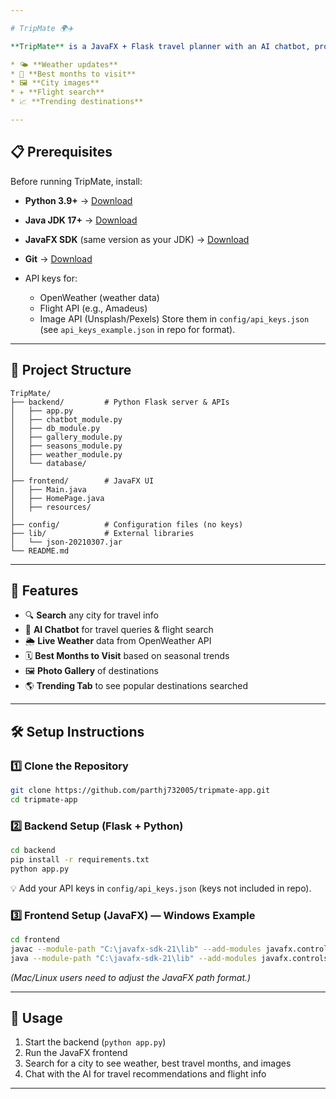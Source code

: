 ```yaml
---

# TripMate 🌍✈️

**TripMate** is a JavaFX + Flask travel planner with an AI chatbot, providing:

* 🌤 **Weather updates**
* 📅 **Best months to visit**
* 🖼 **City images**
* ✈️ **Flight search**
* 📈 **Trending destinations**

---
```


## 📋 Prerequisites

Before running TripMate, install:

* **Python 3.9+** → [Download](https://www.python.org/downloads/)
* **Java JDK 17+** → [Download](https://adoptium.net/)
* **JavaFX SDK** (same version as your JDK) → [Download](https://openjfx.io/)
* **Git** → [Download](https://git-scm.com/)
* API keys for:

  * OpenWeather (weather data)
  * Flight API (e.g., Amadeus)
  * Image API (Unsplash/Pexels)
    Store them in `config/api_keys.json` (see `api_keys_example.json` in repo for format).

---

## 📂 Project Structure

```
TripMate/
├── backend/         # Python Flask server & APIs
│   ├── app.py
│   ├── chatbot_module.py
│   ├── db_module.py
│   ├── gallery_module.py
│   ├── seasons_module.py
│   ├── weather_module.py
│   └── database/
│
├── frontend/        # JavaFX UI
│   ├── Main.java
│   ├── HomePage.java
│   ├── resources/
│
├── config/          # Configuration files (no keys)
├── lib/             # External libraries
│   └── json-20210307.jar
└── README.md
```

---

## 🚀 Features

* 🔍 **Search** any city for travel info
* 💬 **AI Chatbot** for travel queries & flight search
* 🌦 **Live Weather** data from OpenWeather API
* 🗓 **Best Months to Visit** based on seasonal trends
* 🖼 **Photo Gallery** of destinations
* 🌎 **Trending Tab** to see popular destinations searched

---

## 🛠 Setup Instructions

### 1️⃣ Clone the Repository

```bash
git clone https://github.com/parthj732005/tripmate-app.git
cd tripmate-app
```

### 2️⃣ Backend Setup (Flask + Python)

```bash
cd backend
pip install -r requirements.txt
python app.py
```

💡 Add your API keys in `config/api_keys.json` (keys not included in repo).

### 3️⃣ Frontend Setup (JavaFX) — Windows Example

```bash
cd frontend
javac --module-path "C:\javafx-sdk-21\lib" --add-modules javafx.controls,javafx.fxml -cp "../lib/json-20210307.jar" Main.java
java --module-path "C:\javafx-sdk-21\lib" --add-modules javafx.controls,javafx.fxml -cp ".;../lib/json-20210307.jar" Main
```

*(Mac/Linux users need to adjust the JavaFX path format.)*

---

## 📌 Usage

1. Start the backend (`python app.py`)
2. Run the JavaFX frontend
3. Search for a city to see weather, best travel months, and images
4. Chat with the AI for travel recommendations and flight info

---

